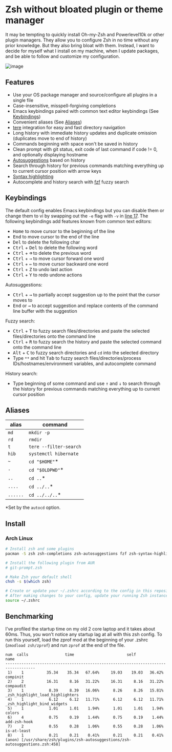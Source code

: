 # Zsh without bloated plugin or theme manager

It may be tempting to quickly install Oh-my-Zsh and Powerlevel10k or other plugin managers. They allow you to configure Zsh in no time without any prior knowledge. But they also bring bloat with them. Instead, I want to decide for myself what I install on my machine, when I update packages, and be able to follow and customize my configuration.

![image](https://user-images.githubusercontent.com/49961674/201792373-88dec4d2-7c48-403a-8fc1-a03e9d0f61c1.png)

## Features

- Use your OS package manager and source/configure all plugins in a single file
- Case-insensitive, misspell-forgiving completions
- Emacs keybindings paired with common text editor keybindings (See [Keybindings](#keybindings))
- Convenient aliases (See [Aliases](#aliases))
- [tere](https://github.com/mgunyho/tere) integration for easy and fast directory navigation
- Long history with immediate history updates and duplicate omission (duplicates move to end of history)
- Commands beginning with space won't be saved in history
- Clean prompt with git status, exit code of last command if code != 0, and optionally displaying hostname
- [Autosuggestions](https://github.com/zsh-users/zsh-autosuggestions) based on history
- Search through history for previous commands matching everything up to current cursor position with arrow keys
- [Syntax highlighting](https://github.com/zsh-users/zsh-syntax-highlighting)
- Autocomplete and history search with [fzf](https://github.com/junegunn/fzf) fuzzy search

## Keybindings

The default config enables Emacs keybindings but you can disable them or change them to vi by swapping out the `-e` flag with `-v` in [line 17](https://github.com/bttger/my-zsh/blob/main/.zshrc#L17). The following keybindings add features known from common text editors:

- <kbd>Home</kbd> to move cursor to the beginning of the line
- <kbd>End</kbd> to move cursor to the end of the line
- <kbd>Del</kbd> to delete the following char
- <kbd>Ctrl</kbd> + <kbd>Del</kbd> to delete the following word
- <kbd>Ctrl</kbd> + <kbd>⌫</kbd> to delete the previous word
- <kbd>Ctrl</kbd> + <kbd>→</kbd> to move cursor forward one word
- <kbd>Ctrl</kbd> + <kbd>←</kbd> to move cursor backward one word
- <kbd>Ctrl</kbd> + <kbd>Z</kbd> to undo last action
- <kbd>Ctrl</kbd> + <kbd>Y</kbd> to redo undone actions

Autosuggestions:

- <kbd>Ctrl</kbd> + <kbd>→</kbd> to partially accept suggestion up to the point that the cursor moves to
- <kbd>End</kbd> or <kbd>→</kbd> to accept suggestion and replace contents of the command line buffer with the suggestion

Fuzzy search:

- <kbd>Ctrl</kbd> + <kbd>T</kbd> to fuzzy search files/directories and paste the selected files/directories onto the command line
- <kbd>Ctrl</kbd> + <kbd>R</kbd> to fuzzy search the history and paste the selected command onto the command line
- <kbd>Alt</kbd> + <kbd>C</kbd> to fuzzy search directories and `cd` into the selected directory
- Type `**` and hit <kbd>Tab</kbd> to fuzzy search files/directories/process IDs/hostnames/environment variables, and autocomplete command

History search:

- Type beginning of some command and use <kbd>↑</kbd> and <kbd>↓</kbd> to search through the history for previous commands matching everything up to current cursor position

## Aliases

| alias    | command                |
| -------- | ---------------------- |
| `md`     | `mkdir -p`             |
| `rd`     | `rmdir`                |
| `t`      | `tere --filter-search` |
| `hib`    | `systemctl hibernate`  |
| `~`      | `cd "$HOME"`\*         |
| `-`      | `cd "$OLDPWD"`\*       |
| `..`     | `cd ..`\*              |
| `....`   | `cd ../..`\*           |
| `......` | `cd ../../..`\*        |

\*Set by the `autocd` option.

## Install

### Arch Linux

```sh
# Install zsh and some plugins
pacman -S zsh zsh-completions zsh-autosuggestions fzf zsh-syntax-highlighting tere

# Install the following plugin from AUR
# git-prompt.zsh

# Make Zsh your default shell
chsh -s $(which zsh)

# Create or update your ~/.zshrc according to the config in this repository
# After making changes to your config, update your running Zsh instance
source ~/.zshrc
```

## Benchmarking

I've profiled the startup time on my old 2 core laptop and it takes about 60ms. Thus, you won't notice any startup lag at all with this zsh config. To run this yourself, load the zprof mod at the beginning of your .zshrc (`zmodload zsh/zprof`) and run `zprof` at the end of the file.

```
num  calls                time                       self            name
-----------------------------------------------------------------------------------
 1)    1          35.34    35.34   67.64%     19.03    19.03   36.42%  compinit
 2)    2          16.31     8.16   31.22%     16.31     8.16   31.22%  compaudit
 3)    1           8.39     8.39   16.06%      8.26     8.26   15.81%  _zsh_highlight_load_highlighters
 4)    1           6.12     6.12   11.71%      6.12     6.12   11.71%  _zsh_highlight_bind_widgets
 5)    1           1.01     1.01    1.94%      1.01     1.01    1.94%  colors
 6)    4           0.75     0.19    1.44%      0.75     0.19    1.44%  add-zsh-hook
 7)    2           0.55     0.28    1.06%      0.55     0.28    1.06%  is-at-least
 8)    1           0.21     0.21    0.41%      0.21     0.21    0.41%  (anon) [/usr/share/zsh/plugins/zsh-autosuggestions/zsh-autosuggestions.zsh:458]
```
